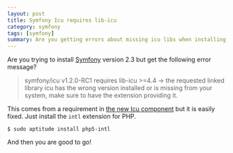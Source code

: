 ```yaml
---
layout: post
title: Symfony Icu requires lib-icu
category: symfony
tags: [symfony]
summary: Are you getting errors about missing icu libs when installing Symfony 2.3? It is easily fixed.
---
```

Are you trying to install [Symfony](/symfony/) version 2.3 but get the following error message?

>symfony/icu v1.2.0-RC1 requires lib-icu >=4.4 -> the requested linked library icu has the wrong version installed or is missing from your system, make sure to have the extension providing it.

This comes from a requirement in [the new Icu component](https://github.com/symfony/Icu) but it is easily fixed. Just install the `intl` extension for PHP.

    $ sudo aptitude install php5-intl

And then you are good to go!

